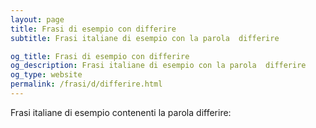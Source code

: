 ```yaml
---
layout: page
title: Frasi di esempio con differire 
subtitle: Frasi italiane di esempio con la parola  differire

og_title: Frasi di esempio con differire 
og_description: Frasi italiane di esempio con la parola  differire
og_type: website
permalink: /frasi/d/differire.html
---
```


Frasi italiane di esempio contenenti la parola differire:


